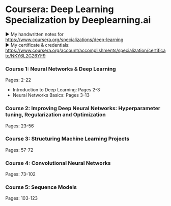 # Coursera: Deep Learning Specialization by Deeplearning.ai
► My handwritten notes for https://www.coursera.org/specializations/deep-learning <br>
► My certificate & credentials: https://www.coursera.org/account/accomplishments/specialization/certificate/NKY6L2G26YF9 <br>

### Course 1: Neural Networks & Deep Learning
Pages: 2-22
* Introduction to Deep Learning: Pages 2-3
* Neural Networks Basics: Pages 3-13

### Course 2: Improving Deep Neural Networks: Hyperparameter tuning, Regularization and Optimization
Pages: 23-56

### Course 3: Structuring Machine Learning Projects
Pages: 57-72

### Course 4: Convolutional Neural Networks
Pages: 73-102

### Course 5: Sequence Models
Pages: 103-123
